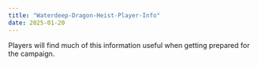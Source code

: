 ```yaml
---
title: "Waterdeep-Dragon-Heist-Player-Info"
date: 2025-01-20
---
```


Players will find much of this information useful when getting prepared for the campaign.
